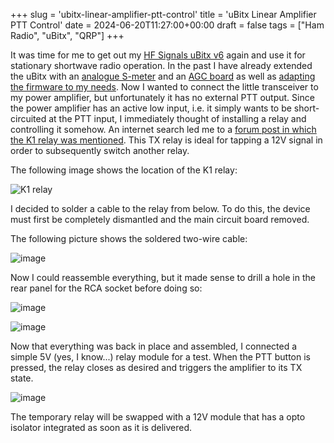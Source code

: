 +++
slug = 'ubitx-linear-amplifier-ptt-control'
title = 'uBitx Linear Amplifier PTT Control'
date = 2024-06-20T11:27:00+00:00
draft = false
tags = ["Ham Radio", "uBitx", "QRP"]
+++

It was time for me to get out my [HF Signals uBitx v6](https://www.hfsignals.com/index.php/ubitx/) again and use it for stationary shortwave radio operation. In the past I have already extended the uBitx with an [analogue S-meter](/ubitx_smeter/) and an [AGC board](/ubitx_agc/) as well as [adapting the firmware to my needs](/files/ubitxv6.tar.gz). Now I wanted to connect the little transceiver to my power amplifier, but unfortunately it has no external PTT output. Since the power amplifier has an active low input, i.e. it simply wants to be short-circuited at the PTT input, I immediately thought of installing a relay and controlling it somehow. An internet search led me to a [forum post in which the K1 relay was mentioned](https://groups.io/g/BITX20/topic/ubitx_v6_amp_control/85043740). This TX relay is ideal for tapping a 12V signal in order to subsequently switch another relay.

The following image shows the location of the K1 relay:

![K1 relay](/img/ubitx-linear-amplifier-ptt-control-01.jpg)

I decided to solder a cable to the relay from below. To do this, the device must first be completely dismantled and the main circuit board removed. 

The following picture shows the soldered two-wire cable:

![image](/img/ubitx-linear-amplifier-ptt-control-02.jpg)

Now I could reassemble everything, but it made sense to drill a hole in the rear panel for the RCA socket before doing so:

![image](/img/ubitx-linear-amplifier-ptt-control-03.jpg)

![image](/img/ubitx-linear-amplifier-ptt-control-05.jpg)

Now that everything was back in place and assembled, I connected a simple 5V (yes, I know...) relay module for a test. When the PTT button is pressed, the relay closes as desired and triggers the amplifier to its TX state.

![image](/img/ubitx-linear-amplifier-ptt-control-04.jpg)

The temporary relay will be swapped with a 12V module that has a opto isolator integrated as soon as it is delivered.
